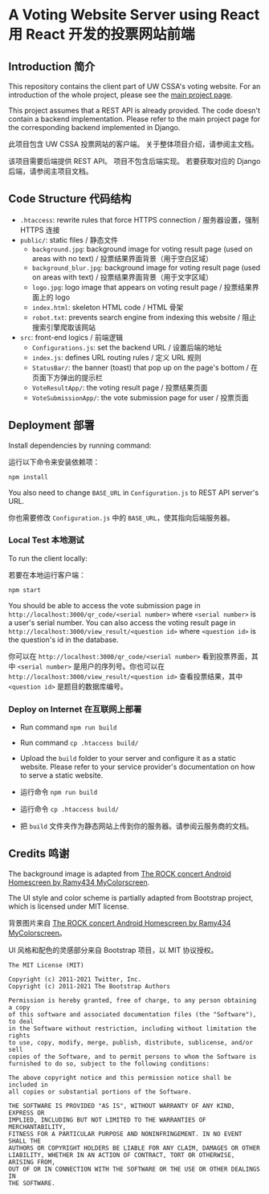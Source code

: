 # A Voting Website Server using React 用 React 开发的投票网站前端

## Introduction 简介

This repository contains the client part of UW CSSA's voting website.
For an introduction of the whole project, please see the [main project page](https://github.com/LouYu2015/voting-website).

This project assumes that a REST API is already provided.
The code doesn't contain a backend implementation.
Please refer to the main project page for the corresponding backend implemented in Django.

此项目包含 UW CSSA 投票网站的客户端。
关于整体项目介绍，请参阅主文档。

该项目需要后端提供 REST API。
项目不包含后端实现。
若要获取对应的 Django 后端，请参阅主项目文档。

## Code Structure 代码结构

* `.htaccess`: rewrite rules that force HTTPS connection / 服务器设置，强制 HTTPS 连接
* `public/`: static files / 静态文件
  * `background.jpg`: background image for voting result page (used on areas with no text) / 投票结果界面背景（用于空白区域）
  * `background_blur.jpg`: background image for voting result page (used on areas with text) / 投票结果界面背景（用于文字区域）
  * `logo.jpg`: logo image that appears on voting result page / 投票结果界面上的 logo
  * `index.html`: skeleton HTML code / HTML 骨架
  * `robot.txt`: prevents search engine from indexing this website / 阻止搜索引擎爬取该网站
* `src`: front-end logics / 前端逻辑
  * `Configurations.js`: set the backend URL / 设置后端的地址
  * `index.js`: defines URL routing rules / 定义 URL 规则
  * `StatusBar/`: the banner (toast) that pop up on the page's bottom / 在页面下方弹出的提示栏
  * `VoteResultApp/`: the voting result page / 投票结果页面
  * `VoteSubmissionApp/`: the vote submission page for user / 投票页面

## Deployment 部署

Install dependencies by running command:

运行以下命令来安装依赖项：

```bash
npm install
```

You also need to change `BASE_URL` in `Configuration.js` to REST API server's URL.

你也需要修改 `Configuration.js` 中的 `BASE_URL`，使其指向后端服务器。

### Local Test 本地测试

To run the client locally:

若要在本地运行客户端：

```bash
npm start
```

You should be able to access the vote submission page in `http://localhost:3000/qr_code/<serial number>` where `<serial number>` is a user's serial number. You can also access the voting result page in `http://localhost:3000/view_result/<question id>` where `<question id>` is the question's id in the database.

你可以在 `http://localhost:3000/qr_code/<serial number>` 看到投票界面，其中 `<serial number>` 是用户的序列号。你也可以在 `http://localhost:3000/view_result/<question id>` 查看投票结果，其中 `<question id>` 是题目的数据库编号。

### Deploy on Internet 在互联网上部署

* Run command `npm run build`
* Run command `cp .htaccess build/`
* Upload the `build` folder to your server and configure it as a static website. Please refer to your service provider's documentation on how to serve a static website.


* 运行命令 `npm run build`
* 运行命令 `cp .htaccess build/`
* 把 `build` 文件夹作为静态网站上传到你的服务器。请参阅云服务商的文档。

## Credits 鸣谢

The background image is adapted from [The ROCK concert Android Homescreen by Ramy434 MyColorscreen](https://wallpapersafari.com/w/wOf85i).

The UI style and color scheme is partially adapted from Bootstrap project, which is licensed under MIT license.

背景图片来自 [The ROCK concert Android Homescreen by Ramy434 MyColorscreen](https://wallpapersafari.com/w/wOf85i)。

UI 风格和配色的灵感部分来自 Bootstrap 项目，以 MIT 协议授权。

	The MIT License (MIT)

	Copyright (c) 2011-2021 Twitter, Inc.
	Copyright (c) 2011-2021 The Bootstrap Authors

	Permission is hereby granted, free of charge, to any person obtaining a copy
	of this software and associated documentation files (the "Software"), to deal
	in the Software without restriction, including without limitation the rights
	to use, copy, modify, merge, publish, distribute, sublicense, and/or sell
	copies of the Software, and to permit persons to whom the Software is
	furnished to do so, subject to the following conditions:

	The above copyright notice and this permission notice shall be included in
	all copies or substantial portions of the Software.

	THE SOFTWARE IS PROVIDED "AS IS", WITHOUT WARRANTY OF ANY KIND, EXPRESS OR
	IMPLIED, INCLUDING BUT NOT LIMITED TO THE WARRANTIES OF MERCHANTABILITY,
	FITNESS FOR A PARTICULAR PURPOSE AND NONINFRINGEMENT. IN NO EVENT SHALL THE
	AUTHORS OR COPYRIGHT HOLDERS BE LIABLE FOR ANY CLAIM, DAMAGES OR OTHER
	LIABILITY, WHETHER IN AN ACTION OF CONTRACT, TORT OR OTHERWISE, ARISING FROM,
	OUT OF OR IN CONNECTION WITH THE SOFTWARE OR THE USE OR OTHER DEALINGS IN
	THE SOFTWARE.

